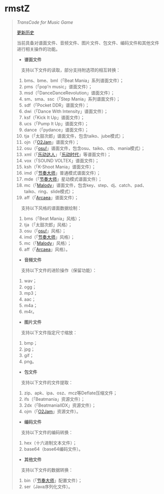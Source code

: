 # rmstZ
>
>*TransCode for Music Game*
>
>[更新历史](WHATSNEW.md)
>
>当前具备对谱面文件、音频文件、图片文件、包文件、编码文件和其他文件进行相关操作的功能。
>
>* **谱面文件**
>
>　支持以下文件的读取，部分支持附选项的相互转换：
>1. bms、bme、bml（「Beat Mania」系列谱面文件）；
>2. pms（「pop'n music」谱面文件）；
>3. msd（「DanceDanceRevolution」谱面文件）；
>4. sm、sma、ssc（「Step Mania」系列谱面文件）；
>5. sdf（「Pocket DDR」谱面文件）；
>6. dwi（「Dance With Intensity」谱面文件）；
>7. ksf（「Kick It Up」谱面文件）；
>8. ucs（「Pump It Up」谱面文件）；
>9. dance（「pydance」谱面文件）；
>10. tja（「太鼓次郎」谱面文件，包含taiko、jube模式）；
>11. ojn（「[O2Jam](http://www.o2jam.com/)」谱面文件）；
>12. osu（「[osu!](https://osu.ppy.sh/)」谱面文件，包含osu、taiko、ctb、mania模式）；
>13. xml（「[乐动达人](http://yd2012.redatoms.com/)」「[乐动时代](http://www.ydsd.com/)」等谱面文件）；
>14. vox（「SOUND VOLTEX」谱面文件）；
>15. ksh（「K-Shoot Mania」谱面文件）；
>16. imd（「[节奏大师](http://da.qq.com/)」普通模式谱面文件）；
>17. mde（「[节奏大师](http://da.qq.com/)」星动模式谱面文件）；
>18. mc（「[Malody](http://m.mugzone.net/)」谱面文件，包含key、step、dj、catch、pad、taiko、ring、slide模式）；
>19. aff（「[Arcaea](https://arcaea.lowiro.com/)」谱面文件）；
>
>　支持以下风格的谱面数据绘制：
>1. bms（「Beat Mania」风格）；
>2. tja（「太鼓次郎」风格）；
>3. osu（「[osu!](https://osu.ppy.sh/)」风格）；
>4. imd（「[节奏大师](http://da.qq.com/)」风格）；
>5. mc（「[Malody](http://m.mugzone.net/)」风格）；
>6. aff（「[Arcaea](https://arcaea.lowiro.com/)」风格）。
>
>* **音频文件**
>
>　支持以下文件的进阶操作（保留功能）：
>1. wav；
>2. ogg；
>3. mp3；
>4. aac；
>5. m4a；
>6. m4r。
>
>* **图片文件**
>
>　支持以下文件指定尺寸缩放：
>1. bmp；
>2. jpg；
>3. gif；
>4. png。
>
>* **包文件**
>
>　支持以下文件的文件提取：
>1. zip、apk、ipa、osz、mcz等Deflate压缩文件；
>2. ifs（「Beatmania」资源文件）；
>3. 2dx（「BeatmaniaIIDX」资源文件）；
>4. ojm（「[O2Jam](http://www.o2jam.com/)」资源文件）。
>
>* **编码文件**
>
>　支持以下文件的编码转换：
>1. hex（十六进制文本文件）；
>2. base64（base64编码文件）。
>
>* **其他文件**
>
>　支持以下文件的数据转换：
>1. bin（「[节奏大师](http://da.qq.com/)」配置文件）；
>2. ser（Java序列化文件）。
